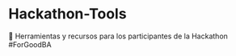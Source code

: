 # Hackathon-Tools
:rocket: Herramientas y recursos para los participantes de la Hackathon #ForGoodBA
